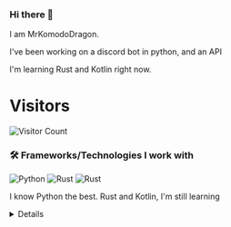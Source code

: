### Hi there 👋


I am MrKomodoDragon.

I've been working on a discord bot in python, and an API

I'm learning Rust and Kotlin right now.




# Visitors
![Visitor Count](https://profile-counter.glitch.me/%7BMrKomodoDragon%7D/count.svg)

### 🛠 Frameworks/Technologies I work with
<img alt="Python" src="https://img.shields.io/badge/python%20-%2314354C.svg?&style=for-the-badge&logo=python&logoColor=white"/> <img alt="Rust" src="https://img.shields.io/badge/rust%20-%2314354C.svg?&style=for-the-badge&logo=rust&logoColor=white"/> <img alt="Rust" src="https://img.shields.io/badge/kotlin%20-%2314354C.svg?&style=for-the-badge&logo=kotlin&logoColor=white"/>

I know Python the best. Rust and Kotlin, I'm still learning

<details>
# My Stats
[![Anurag's github stats](https://github-readme-stats.vercel.app/api?username=MrKomodoDragon)](https://github.com/anuraghazra/github-readme-stats)

# Languages I Use
![Top Langs](https://github-readme-stats.vercel.app/api/top-langs/?username=MrKomodoDragon&theme=tokyonight)

# Some more stats
<!--START_SECTION:waka-->
![Profile Views](http://img.shields.io/badge/Profile%20Views-11-blue)

**🐱 My Github Data** 

> 🏆 271 Contributions in the Year 2021
 > 
> 📦 42.5 kB Used in Github's Storage 
 > 
> 🚫 Not Opted to Hire
 > 
> 📜 39 Public Repositories 
 > 
> 🔑 1 Private Repository 
 > 
**I'm an Early 🐤** 

```text
🌞 Morning    77 commits     ██████████░░░░░░░░░░░░░░░   40.31% 
🌆 Daytime    75 commits     █████████░░░░░░░░░░░░░░░░   39.27% 
🌃 Evening    38 commits     █████░░░░░░░░░░░░░░░░░░░░   19.9% 
🌙 Night      1 commits      ░░░░░░░░░░░░░░░░░░░░░░░░░   0.52%

```
📅 **I'm Most Productive on Tuesday** 

```text
Monday       22 commits     ███░░░░░░░░░░░░░░░░░░░░░░   11.52% 
Tuesday      41 commits     █████░░░░░░░░░░░░░░░░░░░░   21.47% 
Wednesday    27 commits     ███░░░░░░░░░░░░░░░░░░░░░░   14.14% 
Thursday     23 commits     ███░░░░░░░░░░░░░░░░░░░░░░   12.04% 
Friday       39 commits     █████░░░░░░░░░░░░░░░░░░░░   20.42% 
Saturday     16 commits     ██░░░░░░░░░░░░░░░░░░░░░░░   8.38% 
Sunday       23 commits     ███░░░░░░░░░░░░░░░░░░░░░░   12.04%

```


📊 **This Week I Spent My Time On** 

```text
⌚︎ Time Zone: America/Los_Angeles

💬 Programming Languages: 
HTML                     5 hrs 7 mins        ██████████████░░░░░░░░░░░   55.51% 
Python                   1 hr 29 mins        ████░░░░░░░░░░░░░░░░░░░░░   16.16% 
JavaScript               59 mins             ██░░░░░░░░░░░░░░░░░░░░░░░   10.81% 
reStructuredText         25 mins             █░░░░░░░░░░░░░░░░░░░░░░░░   4.55% 
CSS                      24 mins             █░░░░░░░░░░░░░░░░░░░░░░░░   4.48%

🔥 Editors: 
VS Code                  9 hrs 13 mins       █████████████████████████   100.0%

🐱‍💻 Projects: 
paste-site               6 hrs 21 mins       █████████████████░░░░░░░░   69.03% 
aiodevision              1 hr 5 mins         ███░░░░░░░░░░░░░░░░░░░░░░   11.86% 
js-cord                  56 mins             ██░░░░░░░░░░░░░░░░░░░░░░░   10.29% 
rust-projects            21 mins             █░░░░░░░░░░░░░░░░░░░░░░░░   3.91% 
pain-time                8 mins              ░░░░░░░░░░░░░░░░░░░░░░░░░   1.46%

💻 Operating System: 
Mac                      9 hrs 13 mins       █████████████████████████   100.0%

```

**I Mostly Code in Python** 

```text
Python                   8 repos             █████████████░░░░░░░░░░░░   53.33% 
Rust                     2 repos             ███░░░░░░░░░░░░░░░░░░░░░░   13.33% 
Java                     1 repo              █░░░░░░░░░░░░░░░░░░░░░░░░   6.67% 
HTML                     1 repo              █░░░░░░░░░░░░░░░░░░░░░░░░   6.67% 
Shell                    1 repo              █░░░░░░░░░░░░░░░░░░░░░░░░   6.67%

```


**Timeline**

![Chart not found](https://raw.githubusercontent.com/MrKomodoDragon/MrKomodoDragon/main/charts/bar_graph.png) 


<!--END_SECTION:waka-->
</details>
